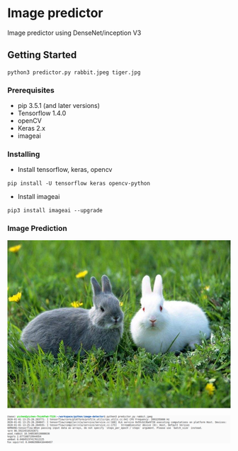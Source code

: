 # Image predictor

Image predictor using DenseNet/inception V3

## Getting Started

```
python3 predictor.py rabbit.jpeg tiger.jpg
```

### Prerequisites

- pip 3.5.1 (and later versions)
- Tensorflow 1.4.0
- openCV
- Keras 2.x
- imageai

### Installing

- Install tensorflow, keras, opencv

```
pip install -U tensorflow keras opencv-python
```

- Install imageai

```
pip3 install imageai --upgrade
```

### Image Prediction

![](rabbit.jpeg)

![](result.png)
